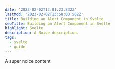 ```yaml
---
date: '2023-02-02T12:01:23.832Z'
lastMod: '2023-02-02T13:58:03.562Z'
title: Building an Alert Component in Svelte
seoTitle: Building an Alert Component in Svelte
highlight: Svelte
description: A Noice description.
tags:
  - svelte
  - guide
---
```


A super noice content
